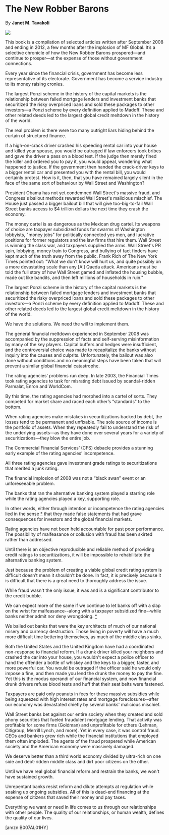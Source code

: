 The New Robber Barons
=====================

By **Janet M. Tavakoli**

![](/bookimg/thenewrobberbarons.jpg)

This book is a compilation of selected articles written after September 2008 and
ending in 2012, a few months after the implosion of MF Global.  It’s a selective
chronicle of how the New Robber Barons prospered—and continue to prosper—at the
expense of those without government connections.

Every year since the financial crisis, government has become less representative
of its electorate.  Government has become a service industry to its money
raising cronies.

The largest Ponzi scheme in the history of the capital markets is the
relationship between failed mortgage lenders and investment banks that
securitized the risky overpriced loans and sold these packages to other
investors—a Ponzi scheme by every definition applied to Madoff. These and other
related deeds led to the largest global credit meltdown in the history of the
world.

The real problem is there were too many outright liars hiding behind the curtain
of structured finance.

If a high-on-crack driver crashed his speeding rental car into your house and
killed your spouse, you would be outraged if law enforcers took bribes and gave
the driver a pass on a blood test. If the judge then merely fined the killer and
ordered you to pay it, you would appeal, wondering what happened to justice. If
the government then handed the crack-driver keys to a bigger rental car and
presented you with the rental bill, you would certainly protest. How is it,
then, that you have remained largely silent in the face of the same sort of
behaviour by Wall Street and Washington?

President Obama has not yet condemned Wall Street's massive fraud, and
Congress's bailout methods rewarded Wall Street's malicious mischief. The House
just passed a bigger bailout bill that will give too-big-to-fail Wall Street
banks access to $4 trillion dollars the next time they crash the economy.

The money cartel is as dangerous as the Mexican drug cartel. Its weapons of
choice are taxpayer subsidized funds for swarms of Washington lobbyists, "money
jobs" for politically connected yes men, and lucrative positions for former
regulators and the law firms that hire them. Wall Street is winning the class
war, and taxpayers supplied the arms. Wall Street's PR spin, lobbying, money
train to Congress, and bullying of fact finders have kept much of the truth away
from the public. Frank Rich of The New York Times pointed out: "What we don't
know will hurt us, and quite possibly on a more devastating scale than any [Al]
Qaeda attack. Americans must be told the full story of how Wall Street gamed and
inflated the housing bubble, made out like bandits, and then left millions of
households in ruin."

The largest Ponzi scheme in the history of the capital markets is the
relationship between failed mortgage lenders and investment banks that
securitized the risky overpriced loans and sold these packages to other
investors—a Ponzi scheme by every definition applied to Madoff. These and other
related deeds led to the largest global credit meltdown in the history of the
world.

We have the solutions. We need the will to implement them.

The general financial meltdown experienced in September 2008 was accompanied by
the suppression of facts and self-serving misinformation by many of the key
players.  Capital buffers and hedges were insufficient, and the controversial
choice was made to recapitalize the banks without inquiry into the causes and
culprits.  Unfortunately, the bailout was also done without conditions and no
meaningful steps have been taken that will prevent a similar global financial
catastrophe.

The rating agencies’ problems run deep.  In late 2003, the Financial Times took
rating agencies to task for misrating debt issued by scandal-ridden Parmalat,
Enron and WorldCom.

By this time, the rating agencies had morphed into a cartel of sorts.  They
competed for market share and raced each other’s “standards" to the bottom. 

When rating agencies make mistakes in securitizations backed by debt, the losses
tend to be permanent and unfixable. The sole source of income is the portfolio
of assets. When they repeatedly fail to understand the risk of the underlying
assets—as they have done over several years for a variety of
securitizations—they blow the entire job.

The Commercial Financial Services’ (CFS) debacle provides a stunning early
example of the rating agencies’ incompetence. 

All three rating agencies gave investment grade ratings to securitizations that
merited a junk rating.

The financial implosion of 2008 was not a “black swan” event or an unforeseeable
problem.

The banks that ran the alternative banking system played a starring role while
the rating agencies played a key, supporting role.

In other words, either through intention or incompetence the rating agencies
lied in the sense [\*](#ASIN:B007AL01HY;LOC:3285) that they made false
statements that had grave consequences for investors and the global financial
markets.

Rating agencies have not been held accountable for past poor performance.  The
possibility of malfeasance or collusion with fraud has been skirted rather than
addressed.

Until there is an objective reproducible and reliable method of providing credit
ratings to securitizations, it will be impossible to rehabilitate the
alternative banking system.

Just because the problem of creating a viable global credit rating system is
difficult doesn’t mean it shouldn’t be done.  In fact, it is precisely because
it is difficult that there is a great need to thoroughly address the issue.

While fraud wasn't the only issue, it was and is a significant contributor to
the credit bubble.

We can expect more of the same if we continue to let banks off with a slap on
the wrist for malfeasance--along with a taxpayer subsidized fine--while banks
neither admit nor deny wrongdoing. [\*](#ASIN:B007AL01HY;LOC:3688)

We bailed out banks that were the key architects of much of our national misery
and currency destruction. Those living in poverty will have a much more
difficult time bettering themselves, as much of the middle class sinks.

Both the United States and the United Kingdom have had a coordinated
non-response to financial reform. If a drunk driver killed your neighbors and
crashed the car into your house, you wouldn't expect a police officer to hand
the offender a bottle of whiskey and the keys to a bigger, faster, and more
powerful car. You would be outraged if the officer said he would only impose a
fine, and then made you lend the drunk the money to pay the fine. Yet this is
the modus operandi of our financial system, and now financial drunk drivers
refuse blood tests and huff that their seat belts were fastened.

Taxpayers are paid only peanuts in fees for these massive subsidies while being
squeezed with high interest rates and mortgage foreclosures--after our economy
was devastated chiefly by several banks' malicious mischief.

Wall Street banks bet against our entire society when they created and sold
phony securities that fueled fraudulent mortgage lending. That activity was
profitable for some firms (Goldman) and unprofitable for others (Lehman,
Citigroup, Merrill Lynch, and more). Yet in every case, it was control fraud.
CEOs and bankers grew rich while the financial institutions that employed them
often imploded. The agents of the fraud prospered while American society and the
American economy were massively damaged.

We deserve better than a third world economy divided by ultra-rich on one side
and debt-ridden middle class and dirt poor citizens on the other.

Until we have real global financial reform and restrain the banks, we won't have
sustained growth.

Unrepentant banks resist reform and dilute attempts at regulation while soaking
up ongoing subsidies. All of this is dead-end financing at the expense of
citizens that saved their money and pay taxes.

Everything we want or need in life comes to us through our relationships with
other people.  The quality of our relationships, or human wealth, defines the
quality of our lives.

[amzn:B007AL01HY]

